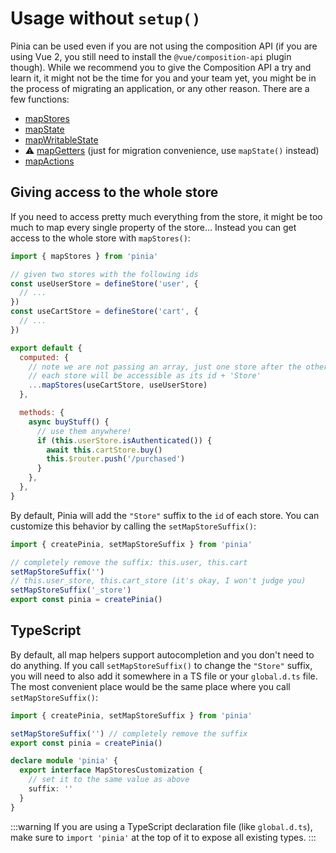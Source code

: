 # Usage without `setup()`

Pinia can be used even if you are not using the composition API (if you are using Vue 2, you still need to install the `@vue/composition-api` plugin though). While we recommend you to give the Composition API a try and learn it, it might not be the time for you and your team yet, you might be in the process of migrating an application, or any other reason. There are a few functions:

- [mapStores](#giving-access-to-the-whole-store)
- [mapState](../core-concepts/state.md#usage-with-the-options-api)
- [mapWritableState](../core-concepts/state.md#modifiable-state)
- ⚠️ [mapGetters](../core-concepts/getters.md#without-setup) (just for migration convenience, use `mapState()` instead)
- [mapActions](../core-concepts/actions.md#without-setup)

## Giving access to the whole store

If you need to access pretty much everything from the store, it might be too much to map every single property of the store... Instead you can get access to the whole store with `mapStores()`:

```js
import { mapStores } from 'pinia'

// given two stores with the following ids
const useUserStore = defineStore('user', {
  // ...
})
const useCartStore = defineStore('cart', {
  // ...
})

export default {
  computed: {
    // note we are not passing an array, just one store after the other
    // each store will be accessible as its id + 'Store'
    ...mapStores(useCartStore, useUserStore)
  },

  methods: {
    async buyStuff() {
      // use them anywhere!
      if (this.userStore.isAuthenticated()) {
        await this.cartStore.buy()
        this.$router.push('/purchased')
      }
    },
  },
}
```

By default, Pinia will add the `"Store"` suffix to the `id` of each store. You can customize this behavior by calling the `setMapStoreSuffix()`:

```js
import { createPinia, setMapStoreSuffix } from 'pinia'

// completely remove the suffix: this.user, this.cart
setMapStoreSuffix('')
// this.user_store, this.cart_store (it's okay, I won't judge you)
setMapStoreSuffix('_store')
export const pinia = createPinia()
```

## TypeScript

By default, all map helpers support autocompletion and you don't need to do anything. If you call `setMapStoreSuffix()` to change the `"Store"` suffix, you will need to also add it somewhere in a TS file or your `global.d.ts` file. The most convenient place would be the same place where you call `setMapStoreSuffix()`:

```ts
import { createPinia, setMapStoreSuffix } from 'pinia'

setMapStoreSuffix('') // completely remove the suffix
export const pinia = createPinia()

declare module 'pinia' {
  export interface MapStoresCustomization {
    // set it to the same value as above
    suffix: ''
  }
}
```

:::warning
If you are using a TypeScript declaration file (like `global.d.ts`), make sure to `import 'pinia'` at the top of it to expose all existing types.
:::
